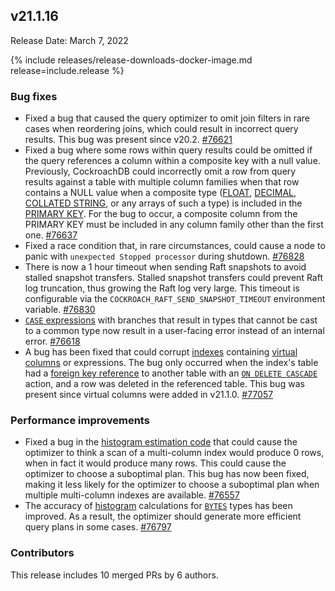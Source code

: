 ## v21.1.16

Release Date: March 7, 2022

{% include releases/release-downloads-docker-image.md release=include.release %}

<h3 id="v21-1-16-bug-fixes">Bug fixes</h3>

- Fixed a bug that caused the query optimizer to omit join filters in rare cases when reordering joins, which could result in incorrect query results. This bug was present since v20.2. [#76621][#76621]
- Fixed a bug where some rows within query results could be omitted if the query references a column within a composite key with a null value. Previously, CockroachDB could incorrectly omit a row from query results against a table with multiple column families when that row contains a NULL value when a composite type ([FLOAT](https://www.cockroachlabs.com/docs/v21.1/float), [DECIMAL](https://www.cockroachlabs.com/docs/v21.1/decimal), [COLLATED STRING](https://www.cockroachlabs.com/docs/v21.1/collate), or any arrays of such a type) is included in the [PRIMARY KEY](https://www.cockroachlabs.com/docs/v21.1/primary-key). For the bug to occur, a composite column from the PRIMARY KEY must be included in any column family other than the first one. [#76637][#76637]
- Fixed a race condition that, in rare circumstances, could cause a node to panic with `unexpected Stopped processor` during shutdown. [#76828][#76828]
- There is now a 1 hour timeout when sending Raft snapshots to avoid stalled snapshot transfers. Stalled snapshot transfers could prevent Raft log truncation, thus growing the Raft log very large. This timeout is configurable via the `COCKROACH_RAFT_SEND_SNAPSHOT_TIMEOUT` environment variable. [#76830][#76830]
- [`CASE` expressions](https://www.cockroachlabs.com/docs/v21.1/scalar-expressions#simple-case-expressions) with branches that result in types that cannot be cast to a common type now result in a user-facing error instead of an internal error. [#76618][#76618]
- A bug has been fixed that could corrupt [indexes](https://www.cockroachlabs.com/docs/v21.1/indexes) containing [virtual columns](https://www.cockroachlabs.com/docs/v21.1/computed-columns) or expressions. The bug only occurred when the index's table had a [foreign key reference](https://www.cockroachlabs.com/docs/v21.1/foreign-key) to another table with an [`ON DELETE CASCADE`](https://www.cockroachlabs.com/docs/v21.1/foreign-key#foreign-key-actions) action, and a row was deleted in the referenced table. This bug was present since virtual columns were added in v21.1.0. [#77057][#77057]

<h3 id="v21-1-16-performance-improvements">Performance improvements</h3>

- Fixed a bug in the [histogram estimation code](https://www.cockroachlabs.com/docs/v21.1/cost-based-optimizer#control-histogram-collection) that could cause the optimizer to think a scan of a multi-column index would produce 0 rows, when in fact it would produce many rows. This could cause the optimizer to choose a suboptimal plan. This bug has now been fixed, making it less likely for the optimizer to choose a suboptimal plan when multiple multi-column indexes are available. [#76557][#76557]
- The accuracy of [histogram](https://www.cockroachlabs.com/docs/v21.1/cost-based-optimizer#control-histogram-collection) calculations for [`BYTES`](https://www.cockroachlabs.com/docs/v21.1/bytes) types has been improved. As a result, the optimizer should generate more efficient query plans in some cases. [#76797][#76797]

<h3 id="v21-1-16-contributors">Contributors</h3>

This release includes 10 merged PRs by 6 authors.

[#76557]: https://github.com/cockroachdb/cockroach/pull/76557
[#76618]: https://github.com/cockroachdb/cockroach/pull/76618
[#76621]: https://github.com/cockroachdb/cockroach/pull/76621
[#76637]: https://github.com/cockroachdb/cockroach/pull/76637
[#76797]: https://github.com/cockroachdb/cockroach/pull/76797
[#76828]: https://github.com/cockroachdb/cockroach/pull/76828
[#76830]: https://github.com/cockroachdb/cockroach/pull/76830
[#77057]: https://github.com/cockroachdb/cockroach/pull/77057
